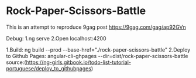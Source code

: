 # Rock-Paper-Scissors-Battle

This is an attempt to reproduce 9gag post https://9gag.com/gag/ap92GVn

Debug:
1.ng serve
2.Open localhost:4200

1.Build:
  ng build --prod --base-href="./rock-paper-scissors-battle"
2.Deploy to Github Pages:
  angular-cli-ghpages --dir=dist/rock-paper-scissors-battle
source:(https://ng-girls.gitbook.io/todo-list-tutorial-portuguese/deploy_to_githubpages)